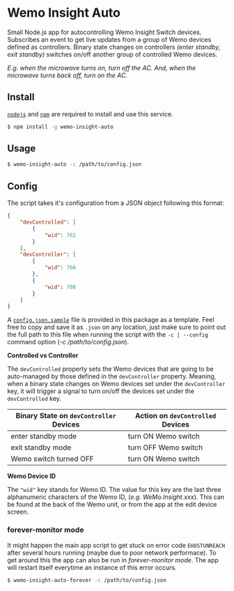 # Wemo Insight Auto
Small Node.js app for autocontrolling Wemo Insight Switch devices. Subscribes an event to get live updates from a group of Wemo devices defined as controllers. Binary state changes on controllers _(enter standby, exit standby)_ switches on/off another group of controlled Wemo devices.

_E.g. when the microwave turns on, turn off the AC. And, when the microwave turns back off, turn on the AC._

## Install

[`nodejs`](https://nodejs.org) and [`npm`](https://npmjs.com) are required to install and use this service.

```bash
$ npm install -g wemo-insight-auto
```

## Usage

```bash
$ wemo-insight-auto -c /path/to/config.json
```

## Config

The script takes it's configuration from a JSON object following this format:

```json
{
	"devControlled": [
		{
			"wid": 762
		}
	],
	"devController": [
		{
			"wid": 766
		},
		{
			"wid": 708
		}
	]
}
```

A [`config.json.sample`](config.json.sample) file is provided in this package as a template. Feel free to copy and save it as `.json` on any location, just make sure to point out the full path to this file when running the script with the `-c | --config` command option (_-c /path/to/config.json_).

__Controlled vs Controller__

The `devControlled` property sets the Wemo devices that are going to be auto-managed by those defined in the `devController` property. Meaning, when a binary state changes on Wemo devices set under the `devController` key, it will trigger a signal to turn on/off the devices set under the `devControlled` key.

| Binary State on `devController` Devices | Action on `devControlled` Devices |
| ------------------- |---------------|
| enter standby mode  | turn ON Wemo switch |
| exit standby mode   | turn OFF Wemo switch |
| Wemo switch turned OFF | turn ON Wemo switch |

__Wemo Device ID__

The `"wid"` key stands for Wemo ID. The value for this key are the last three alphanumeric characters of the Wemo ID, (_e.g. WeMo.Insight.xxx_). This can be found at the back of the Wemo unit, or from the app at the edit device screen.

### forever-monitor mode

It might happen the main app script to get stuck on error code `EHOSTUNREACH` after several hours running (maybe due to poor network performace). To get around this the app can also be run in _forever-monitor mode_. The app will restart itself everytime an instance of this error occurs.

```bash
$ wemo-insight-auto-forever -c /path/to/config.json
```
